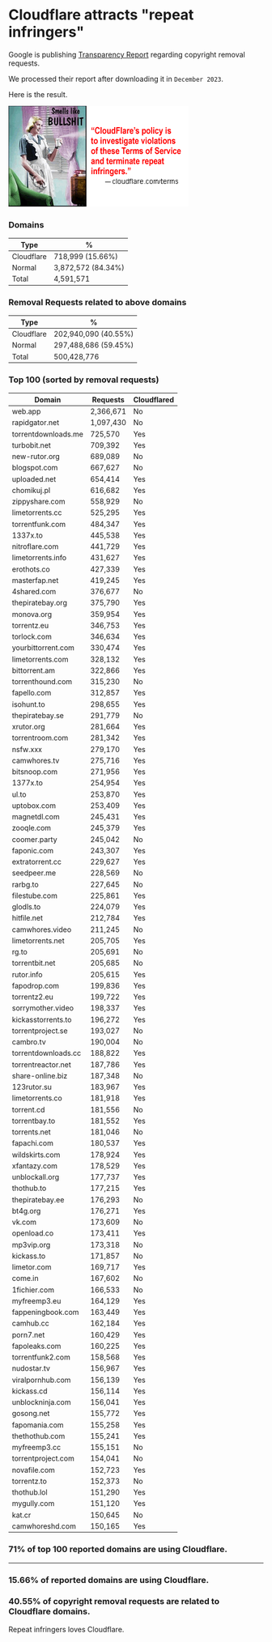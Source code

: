 # Cloudflare attracts "repeat infringers"

Google is publishing [Transparency Report](https://transparencyreport.google.com/copyright/overview) regarding copyright removal requests.

We processed their report after downloading it in `December 2023`.

Here is the result.

![](../../image/smellslikebs.gif)


### Domains

| Type | % |
| --- | --- |
| Cloudflare | 718,999 (15.66%) |
| Normal | 3,872,572 (84.34%) |
| Total | 4,591,571 |


### Removal Requests related to above domains

| Type | % |
| --- | --- |
| Cloudflare | 202,940,090 (40.55%) |
| Normal | 297,488,686 (59.45%) |
| Total | 500,428,776 |


### Top 100 (sorted by removal requests)

| Domain | Requests | Cloudflared |
| --- | --- | --- |
| web.app | 2,366,671 | No |
| rapidgator.net | 1,097,430 | No |
| torrentdownloads.me | 725,570 | Yes |
| turbobit.net | 709,392 | Yes |
| new-rutor.org | 689,089 | No |
| blogspot.com | 667,627 | No |
| uploaded.net | 654,414 | Yes |
| chomikuj.pl | 616,682 | Yes |
| zippyshare.com | 558,929 | No |
| limetorrents.cc | 525,295 | Yes |
| torrentfunk.com | 484,347 | Yes |
| 1337x.to | 445,538 | Yes |
| nitroflare.com | 441,729 | Yes |
| limetorrents.info | 431,627 | Yes |
| erothots.co | 427,339 | Yes |
| masterfap.net | 419,245 | Yes |
| 4shared.com | 376,677 | No |
| thepiratebay.org | 375,790 | Yes |
| monova.org | 359,954 | Yes |
| torrentz.eu | 346,753 | Yes |
| torlock.com | 346,634 | Yes |
| yourbittorrent.com | 330,474 | Yes |
| limetorrents.com | 328,132 | Yes |
| bittorrent.am | 322,866 | Yes |
| torrenthound.com | 315,230 | No |
| fapello.com | 312,857 | Yes |
| isohunt.to | 298,655 | Yes |
| thepiratebay.se | 291,779 | No |
| xrutor.org | 281,664 | Yes |
| torrentroom.com | 281,342 | Yes |
| nsfw.xxx | 279,170 | Yes |
| camwhores.tv | 275,716 | Yes |
| bitsnoop.com | 271,956 | Yes |
| 1377x.to | 254,954 | Yes |
| ul.to | 253,870 | Yes |
| uptobox.com | 253,409 | Yes |
| magnetdl.com | 245,431 | Yes |
| zooqle.com | 245,379 | Yes |
| coomer.party | 245,042 | No |
| faponic.com | 243,307 | Yes |
| extratorrent.cc | 229,627 | Yes |
| seedpeer.me | 228,569 | No |
| rarbg.to | 227,645 | No |
| filestube.com | 225,861 | Yes |
| glodls.to | 224,079 | Yes |
| hitfile.net | 212,784 | Yes |
| camwhores.video | 211,245 | No |
| limetorrents.net | 205,705 | Yes |
| rg.to | 205,691 | No |
| torrentbit.net | 205,685 | No |
| rutor.info | 205,615 | Yes |
| fapodrop.com | 199,836 | Yes |
| torrentz2.eu | 199,722 | Yes |
| sorrymother.video | 198,337 | Yes |
| kickasstorrents.to | 196,272 | Yes |
| torrentproject.se | 193,027 | No |
| cambro.tv | 190,004 | No |
| torrentdownloads.cc | 188,822 | Yes |
| torrentreactor.net | 187,786 | Yes |
| share-online.biz | 187,348 | No |
| 123rutor.su | 183,967 | Yes |
| limetorrents.co | 181,918 | Yes |
| torrent.cd | 181,556 | No |
| torrentbay.to | 181,552 | Yes |
| torrents.net | 181,046 | No |
| fapachi.com | 180,537 | Yes |
| wildskirts.com | 178,924 | Yes |
| xfantazy.com | 178,529 | Yes |
| unblockall.org | 177,737 | Yes |
| thothub.to | 177,215 | Yes |
| thepiratebay.ee | 176,293 | No |
| bt4g.org | 176,271 | Yes |
| vk.com | 173,609 | No |
| openload.co | 173,411 | Yes |
| mp3vip.org | 173,318 | No |
| kickass.to | 171,857 | No |
| limetor.com | 169,717 | Yes |
| come.in | 167,602 | No |
| 1fichier.com | 166,533 | No |
| myfreemp3.eu | 164,129 | Yes |
| fappeningbook.com | 163,449 | Yes |
| camhub.cc | 162,184 | Yes |
| porn7.net | 160,429 | Yes |
| fapoleaks.com | 160,225 | Yes |
| torrentfunk2.com | 158,568 | Yes |
| nudostar.tv | 156,967 | Yes |
| viralpornhub.com | 156,139 | Yes |
| kickass.cd | 156,114 | Yes |
| unblockninja.com | 156,041 | Yes |
| gosong.net | 155,772 | Yes |
| fapomania.com | 155,258 | Yes |
| thethothub.com | 155,241 | Yes |
| myfreemp3.cc | 155,151 | No |
| torrentproject.com | 154,041 | No |
| novafile.com | 152,723 | Yes |
| torrentz.to | 152,373 | No |
| thothub.lol | 151,290 | Yes |
| mygully.com | 151,120 | Yes |
| kat.cr | 150,645 | No |
| camwhoreshd.com | 150,165 | Yes |

### 71% of top 100 reported domains are using Cloudflare.


---

### 15.66% of reported domains are using Cloudflare.
### 40.55% of copyright removal requests are related to Cloudflare domains.

Repeat infringers loves Cloudflare.
